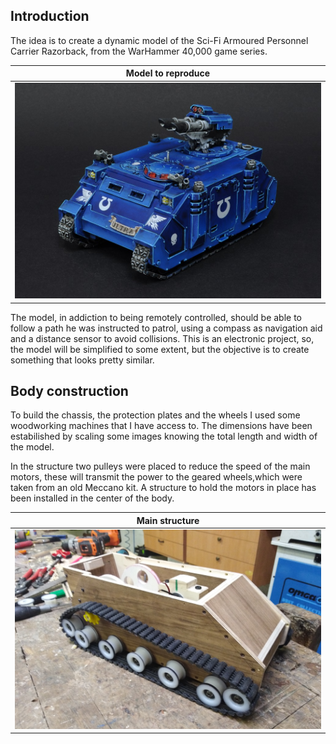 ## Introduction

The idea is to create a dynamic model of the Sci-Fi Armoured Personnel Carrier Razorback, from the WarHammer 40,000 game series.

|**Model to reproduce**|
|:--:|
|<img src="https://github.com/dadit97/Razorback-Project/blob/master/Images/Razorback.jpg" width="1000">|

The model, in addiction to being remotely controlled, should be able to follow a path he was instructed to patrol, using a compass as navigation aid and a distance sensor to avoid collisions.
This is an electronic project, so, the model will be simplified to some extent, but the objective is to create something that looks pretty similar.

## Body construction

To build the chassis, the protection plates and the wheels I used some woodworking machines that I have access to. The dimensions have been estabilished by scaling some images knowing the total length and width of the model.

In the structure two pulleys were placed to reduce the speed of the main motors, these will transmit the power to the geared wheels,which were taken from an old Meccano kit. A structure to hold the motors in place has been installed in the center of the body.

|**Main structure**|
|:--:|
|![Main_structure](https://github.com/dadit97/Razorback-Project/blob/master/Images/Main_Structure.jpg)|